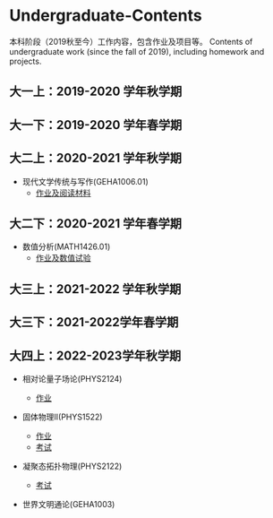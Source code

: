 # Undergraduate-Contents
本科阶段（2019秋至今）工作内容，包含作业及项目等。 Contents of undergraduate work (since the fall of 2019), including homework and projects.

## 大一上：2019-2020 学年秋学期


## 大一下：2019-2020 学年春学期


## 大二上：2020-2021 学年秋学期
- 现代文学传统与写作(GEHA1006.01) 
  - [作业及阅读材料](https://github.com/jyudong/Modern-Literary-Tradition-and-Writing)

## 大二下：2020-2021 学年春学期
- 数值分析(MATH1426.01) 
  - [作业及数值试验](https://github.com/jyudong/Numerical-Analysis/tree/main/数值分析)

## 大三上：2021-2022 学年秋学期


## 大三下：2021-2022学年春学期


## 大四上：2022-2023学年秋学期
- 相对论量子场论(PHYS2124) 
  - [作业](https://github.com/jyudong/Relativistic-Quantum-Field-Theory)

- 固体物理II(PHYS1522) 
  - [作业](https://github.com/jyudong/Solid-Physics-II)
  - [考试](https://github.com/jyudong/Relativistic-Quantum-Field-Theory-Exam)

- 凝聚态拓扑物理(PHYS2122)
  - [考试](https://github.com/jyudong/Topological-Condensed-Matter-Physics-Exam)

- 世界文明通论(GEHA1003)
